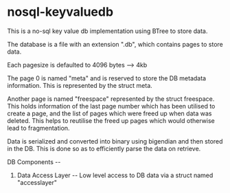 # nosql-keyvaluedb

This is a no-sql key value db implementation using BTree to store data.

The database is a file with an extension ".db", which contains pages to store data. 

Each pagesize is defaulted to 4096 bytes --> 4kb

The page 0 is named "meta" and is reserved to store the DB metadata information. This is represented by the struct meta.

Another page is named "freespace" represented by the struct freespace.
This holds information of the last page number which has been utilised to create a page, and the list of pages which were freed up when data was deleted. This helps to reutilise the freed up pages which would otherwise lead to fragmentation.

Data is serialized and converted into binary using bigendian and then stored in the DB. This is done so as to efficiently parse the data on retrieve.

DB Components -- 
1.  Data Access Layer -- Low level access to DB data via a struct named     "accesslayer"